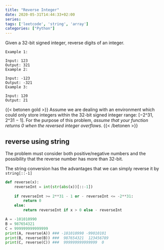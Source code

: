 ```yaml
---
title: "Reverse Integer"
date: 2020-05-31T14:44:33+02:00
series:
tags: ['leetcode', 'string', 'array']
categories: ["Python"]
---
```


Given a 32-bit signed integer, reverse digits of an integer.

```
Example 1:

Input: 123
Output: 321
Example 2:

Input: -123
Output: -321
Example 3:

Input: 120
Output: 21
```
{{< betonen gold >}}
Assume we are dealing with an environment which could only store integers within the 32-bit signed integer range: [−2^31,  2^31 − 1]. For the purpose of this problem, _assume that your function returns 0 when the reversed integer overflows_.
{{< /betonen >}}

## reverse using string
The problem must consider both positive/negative numbers and the possibility that the reverse number has more than 32-bit.

The string conversion has the advantages that we can simply reverse it by `string[::-1]` 

```python
def reverse(x):
	reverseInt = int(str(abs(x))[::-1])
    
	if reverseInt >= 2**31 - 1 or - reverseInt <= -2**31:
		return 0
	else:
		return reverseInt if x > 0 else - reverseInt 

A = -101010990
B = 987654321
C = 999999999999999
print(A, reverse(A)) ### -101010990 -99010101
print(B, reverse(B)) ###  987654321  123456789
print(C, reverse(C)) ###  999999999999999  0
``` 